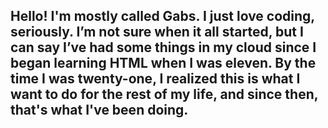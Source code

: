 ## Hello! I'm mostly called Gabs. I just love coding, seriously. I’m not sure when it all started, but I can say I’ve had some things in my cloud since I began learning HTML when I was eleven. By the time I was twenty-one, I realized this is what I want to do for the rest of my life, and since then, that's what I've been doing.

<!--
**FernandaGabrielli/fernandagabrielli** is a ✨ _special_ ✨ repository because its `README.md` (this file) appears on your GitHub profile.

Here are some ideas to get you started:

- 🔭 I’m currently working on ...
- 🌱 I’m currently learning ...
- 👯 I’m looking to collaborate on ...
- 🤔 I’m looking for help with ...
- 💬 Ask me about ...
- 📫 How to reach me: ...
- 😄 Pronouns: ...
- ⚡ Fun fact: ...
-->
